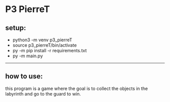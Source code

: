 # P3 PierreT

## setup:

* python3 -m venv p3_pierreT
* source p3_pierreT/bin/activate
* py -m pip install -r requirements.txt
* py -m main.py

-----------------------------------------

## how to use:

this program is a game
where the goal is to collect the objects
in the labyrinth and go to the guard to win.
